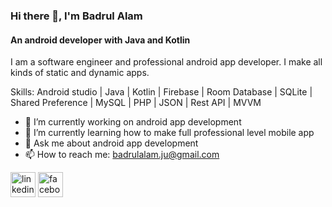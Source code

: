 ### Hi there 👋, I'm Badrul Alam
#### An android developer with Java and Kotlin
<!--
![An android developer with Java and Kotlin](https://scontent.fdac140-1.fna.fbcdn.net/v/t39.30808-6/279968681_1369867956821682_3332420215335170528_n.jpg?stp=dst-jpg_p720x720&_nc_cat=109&ccb=1-7&_nc_sid=e3f864&_nc_eui2=AeGj8YqFj_j1MbfbtcEPAyKM8e7bD8yDTwfx7tsPzINPB404fvqhQSYRj5lYUcecWDtQbyfAygPMyxguvIY1BLXA&_nc_ohc=N5cdqAK18VQAX_RI1Fl&_nc_ht=scontent.fdac140-1.fna&oh=00_AfA0vBGWd-DBRxU3AiuHA5zKE7V1O5wOyA_dZcJyoeyIfA&oe=63921A57)
-->

I am a software engineer and professional android app developer. I make all kinds of static and dynamic apps.

Skills: Android studio | Java | Kotlin | Firebase | Room Database | SQLite | Shared Preference | MySQL | PHP | JSON | Rest API | MVVM

- 🔭 I’m currently working on android app development 
- 🌱 I’m currently learning how to make full professional level mobile app 
- 💬 Ask me about android app development 
- 📫 How to reach me: badrulalam.ju@gmail.com 


<!-- [<img src='https://cdn.jsdelivr.net/npm/simple-icons@3.0.1/icons/github.svg' alt='github' height='40'>](https://github.com/badrulalambd)  -->
[<img src='https://cdn.jsdelivr.net/npm/simple-icons@3.0.1/icons/linkedin.svg' alt='linkedin' height='40'>](https://www.linkedin.com/in/https://www.linkedin.com/in/badrul-alam-1175a2195//)  [<img src='https://cdn.jsdelivr.net/npm/simple-icons@3.0.1/icons/facebook.svg' alt='facebook' height='40'>](https://www.facebook.com/https://www.facebook.com/bdlmsalam)  

<!--

[![Top Langs](https://github-readme-stats.vercel.app/api/top-langs/?username=badrulalambd)](https://github.com/anuraghazra/github-readme-stats)

![GitHub stats](https://github-readme-stats.vercel.app/api?username=badrulalambd&show_icons=true)

![GitHub Activity Graph](https://activity-graph.herokuapp.com/graph?username=badrulalambd)  

![Profile views](https://gpvc.arturio.dev/badrulalambd)  

-->
